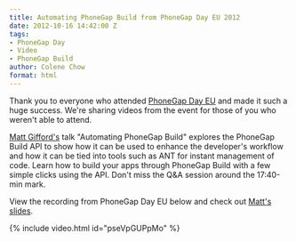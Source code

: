 ```yaml
---
title: Automating PhoneGap Build from PhoneGap Day EU 2012
date: 2012-10-16 14:42:00 Z
tags:
- PhoneGap Day
- Video
- PhoneGap Build
author: Colene Chow
format: html
---
```


Thank you to everyone who attended [PhoneGap Day EU](http://pgday.phonegap.com/eu2012/) and made it such a huge success. We're sharing videos from the event for those of you who weren't able to attend.

[Matt Gifford's](http://twitter.com/coldfumonkeh) talk "Automating PhoneGap Build" explores the PhoneGap Build API to show how it can be used to enhance the developer's workflow and how it can be tied into tools such as ANT for instant management of code. Learn how to build your apps through PhoneGap Build with a few simple clicks using the API. Don't miss the Q&A session around the 17:40-min mark.

View the recording from PhoneGap Day EU below and check out [Matt's](http://twitter.com/coldfumonkeh) [slides](http://www.slideshare.net/coldfumonkeh/automating-phonegap-build).

{% include video.html id="pseVpGUPpMo" %}
